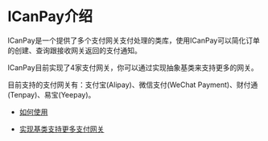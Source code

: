 # ICanPay介绍

ICanPay是一个提供了多个支付网关支付处理的类库，使用ICanPay可以简化订单的创建、查询跟接收网关返回的支付通知。

ICanPay目前实现了4家支付网关，你可以通过实现抽象基类来支持更多的网关。

目前支持的支付网关有：支付宝(Alipay)、微信支付(WeChat Payment)、财付通(Tenpay)、易宝(Yeepay)。

 * [如何使用](https://github.com/hiihellox10/icanpay/wiki/Getting-started)

 * [实现基类支持更多支付网关](https://github.com/hiihellox10/icanpay/wiki/Implement-a-new-gateway)
